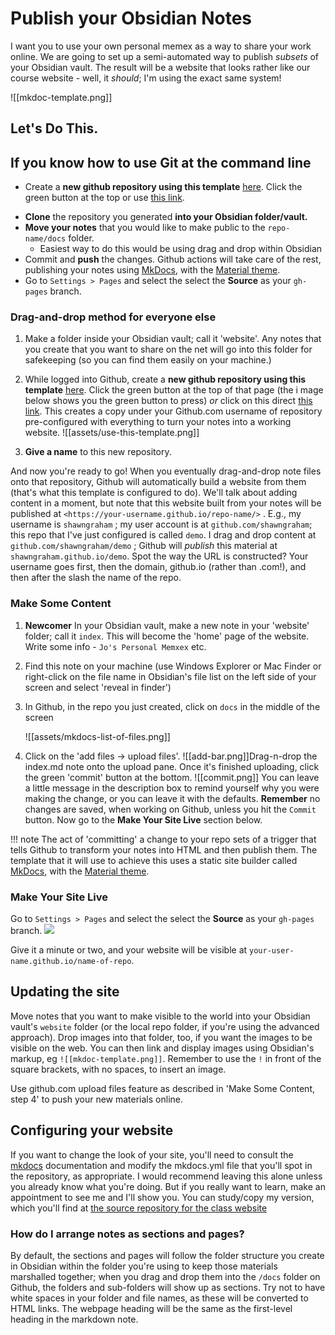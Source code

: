 # Publish your Obsidian Notes

I want you to use your own personal memex as a way to share your work online. We are going to set up a semi-automated way to publish _subsets_ of your Obsidian vault. The result will be a website that looks rather like our course website - well, it *should*; I'm using the exact same system!

![[mkdoc-template.png]]

## Let's Do This.


## If you know how to use Git at the command line

+ Create a **new github repository using this template** [here](https://github.com/jobindjohn/obsidian-publish-mkdocs). Click the green button at the top or use [this link](https://github.com/jobindjohn/obsidian-publish-mkdocs/generate).
-   **Clone** the repository you generated **into your Obsidian folder/vault.**
-   **Move your notes** that you would like to make public to the `repo-name/docs` folder.
    -   Easiest way to do this would be using drag and drop within Obsidian
-   Commit and **push** the changes. Github actions will take care of the rest, publishing your notes using [MkDocs](https://www.mkdocs.org/), with the [Material theme](https://squidfunk.github.io/mkdocs-material/).
-   Go to `Settings > Pages` and select the select the **Source** as your `gh-pages` branch.

### Drag-and-drop method for everyone else
1.  Make a folder inside your Obsidian vault; call it 'website'. Any notes that you create that you want to share on the net will go into this folder for safekeeping (so you can find them easily on your machine.) 
2. While logged into Github, create a **new github repository using this template** [here](https://github.com/jobindjohn/obsidian-publish-mkdocs). Click the green button at the top of that page (the i mage below shows you the green button to press) *or* click on this direct [this link](https://github.com/jobindjohn/obsidian-publish-mkdocs/generate).  This creates a copy under your Github.com username of repository pre-configured with everything to turn your notes into a working website. 
![[assets/use-this-template.png]]

3.  **Give a name** to this new repository. 

And now you're ready to go! When you eventually drag-and-drop note files onto that repository, Github will automatically build a website from them (that's what this template is configured to do). We'll talk about adding content in a moment, but note that this website built from your notes will be published at `<https://your-username.github.io/repo-name/>` . E.g., my username is `shawngraham` ; my user account is at `github.com/shawngraham`; this repo that I've just configured is called `demo`. I drag and drop content at `github.com/shawngraham/demo` ; Github will  *publish* this material at `shawngraham.github.io/demo`. Spot the way the URL is constructed? Your username goes first, then the domain, github.io (rather than .com!), and then after the slash the name of the repo.  

### Make Some Content
1. **Newcomer**  In your Obsidian vault, make a new note in your 'website' folder; call it `index`. This will become the 'home' page of the website. Write some info - `Jo's Personal Memxex` etc.
	
2. Find this note on your machine (use Windows Explorer or Mac Finder or right-click on the file name in Obsidian's file list on the left side of your screen and select 'reveal in finder')
	
3. In Github, in the repo you just created, click on `docs` in the middle of the screen
	
	![[assets/mkdocs-list-of-files.png]]
	
4. Click on the 'add files -> upload files'.  ![[add-bar.png]]Drag-n-drop the index.md note onto the upload pane. Once it's finished uploading, click the green 'commit' button at the bottom. ![[commit.png]] You can leave a little message in the description box to remind yourself why you were making the change, or you can leave it with the defaults. **Remember** no changes are saved, when working on Github, unless you hit the `Commit` button. Now go to the **Make Your Site Live** section below.

!!! note
	The act of 'committing' a change to your repo sets of a trigger that tells Github to transform your notes into HTML and then publish them. The template that it will use to achieve this uses a static site builder called [MkDocs](https://www.mkdocs.org/), with the [Material theme](https://squidfunk.github.io/mkdocs-material/). 

### Make Your Site Live

Go to `Settings > Pages` and select the select the **Source** as your `gh-pages` branch. ![](github-branch.png)

Give it a minute or two, and your website will be visible at `your-user-name.github.io/name-of-repo`.

## Updating the site

Move notes that you want to make visible to the world into your Obsidian vault's `website` folder (or the local repo folder, if you're using the advanced approach). Drop images into that folder, too, if you want the images to be visible on the web.  You can then link and display images using Obsidian's markup, eg `![[mkdoc-template.png]]`.  Remember to use the `!` in front of the square brackets, with no spaces, to insert an image.

Use github.com upload files feature as described in 'Make Some Content, step 4' to push your new materials online. 

## Configuring your website

If you want to change the look of your site, you'll need to consult the [mkdocs](https://www.mkdocs.org/) documentation and modify the mkdocs.yml file that you'll spot in the repository, as appropriate. I would recommend leaving this alone unless you already know what you're doing. But if you really want to learn, make an appointment to see me and I'll show you. You can study/copy my version, which you'll find at [the source repository for the class website](https://github.com/shawngraham/hist1900/blob/main/mkdocs.yml)

### How do I arrange notes as sections and pages?

By default, the sections and pages will follow the folder structure you create in Obsidian within the folder you're using to keep those materials marshalled together; when you drag and drop them into the `/docs` folder on Github, the folders and sub-folders will show up as sections. Try not to have white spaces in your folder and file names, as these will be converted to HTML links. The webpage heading will be the same as the first-level heading in the markdown note.




